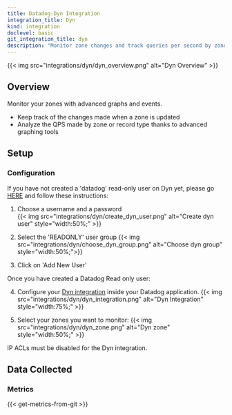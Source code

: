 ```yaml
---
title: Datadog-Dyn Integration
integration_title: Dyn
kind: integration
doclevel: basic
git_integration_title: dyn
description: "Monitor zone changes and track queries per second by zone or record."
---
```


{{< img src="integrations/dyn/dyn_overview.png" alt="Dyn Overview" >}}

## Overview

Monitor your zones with advanced graphs and events.

* Keep track of the changes made when a zone is updated
* Analyze the QPS made by zone or record type thanks to advanced graphing tools

## Setup
### Configuration 

If you have not created a 'datadog' read-only user on Dyn yet, please go [HERE](https://manage.dynect.net/login/) and follow these instructions:


1. Choose a username and a password   
{{< img src="integrations/dyn/create_dyn_user.png" alt="Create dyn user" style="width:50%;" >}}

2. Select the 'READONLY' user group 
{{< img src="integrations/dyn/choose_dyn_group.png" alt="Choose dyn group" style="width:50%;">}}

3. Click on 'Add New User'

Once you have created a Datadog Read only user:

4. Configure your [Dyn integration](https://app.datadoghq.com/account/settings#integrations/dyn) inside your Datadog application.
{{< img src="integrations/dyn/dyn_integration.png" alt="Dyn Integration" style="width:75%;" >}}

5. Select your zones you want to monitor:
{{< img src="integrations/dyn/dyn_zone.png" alt="Dyn zone" style="width:50%;" >}}

<div class="alert alert-info">
IP ACLs must be disabled for the Dyn integration.
</div>

## Data Collected
### Metrics

{{< get-metrics-from-git >}}